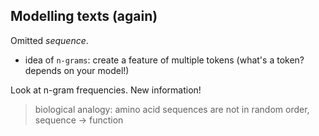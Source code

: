 
## Modelling texts (again)

Omitted *sequence*.

- idea of `n-grams`: create a feature of multiple tokens (what's a token? depends on your model!)

Look at n-gram frequencies.  New information!

> biological analogy: amino acid sequences are not in random order, sequence -> function